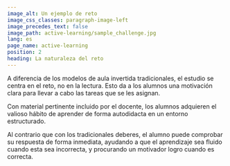 ```yaml
---
image_alt: Un ejemplo de reto
image_css_classes: paragraph-image-left
image_precedes_text: false
image_path: active-learning/sample_challenge.jpg
lang: es
page_name: active-learning
position: 2
heading: La naturaleza del reto
---
```


A diferencia de los modelos de aula invertida tradicionales, el estudio se centra en el reto, no en la lectura. Esto da a los alumnos una motivación clara para llevar a cabo las tareas que se les asignan.

Con material pertinente incluido por el docente, los alumnos adquieren el valioso hábito de aprender de forma autodidacta en un entorno estructurado.

Al contrario que con los tradicionales deberes, el alumno puede comprobar su respuesta de forma inmediata, ayudando a que el aprendizaje sea fluido cuando esta sea incorrecta, y procurando un motivador logro cuando es correcta.
